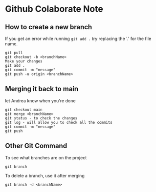 # Github Colaborate Note

## How to create a new branch

If you get an error while running `git add .` try replacing the '.' for the file name.

    git pull
    git checkout -b <branchName>
    Make your changes
    git add .  
    git commit -m "message"
    git push -u origin <branchName>

## Merging it back to main

let Andrea know when you're done

    git checkout main
    git merge <branchName>
    git status - to check the changes
    git log - will allow you to check all the commits
    git commit -m "message"
    git push

## Other Git Command

To see what branches are on the project

    git branch

To delete a branch, use it after merging

    git branch -d <branchName>